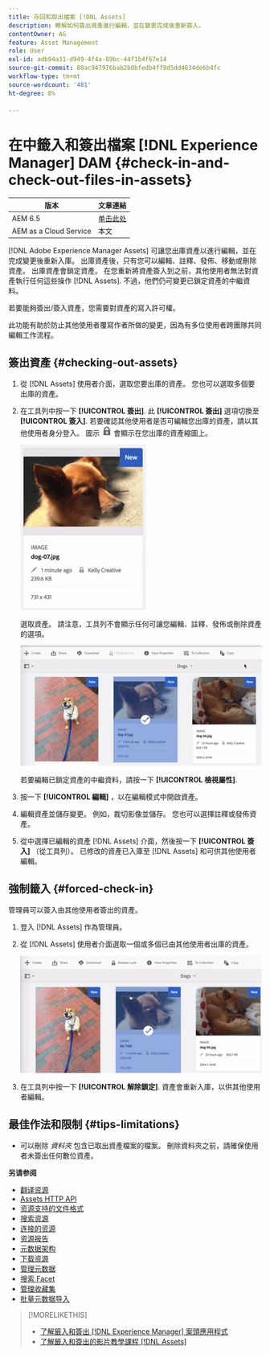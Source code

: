 ```yaml
---
title: 存回和取出檔案 [!DNL Assets]
description: 瞭解如何簽出資產進行編輯，並在變更完成後重新簽入。
contentOwner: AG
feature: Asset Management
role: User
exl-id: adb94a31-d949-4f4a-89bc-44f1b4f67e14
source-git-commit: 80ac947976bab2b0bfedb4ff9d5dd4634de6b4fc
workflow-type: tm+mt
source-wordcount: '481'
ht-degree: 8%

---
```


# 在中籤入和簽出檔案 [!DNL Experience Manager] DAM {#check-in-and-check-out-files-in-assets}

| 版本 | 文章連結 |
| -------- | ---------------------------- |
| AEM 6.5 | [单击此处](https://experienceleague.adobe.com/docs/experience-manager-65/assets/managing/check-out-and-submit-assets.html?lang=en) |
| AEM as a Cloud Service | 本文 |

[!DNL Adobe Experience Manager Assets] 可讓您出庫資產以進行編輯，並在完成變更後重新入庫。 出庫資產後，只有您可以編輯、註釋、發佈、移動或刪除資產。 出庫資產會鎖定資產。 在您重新將資產簽入到之前，其他使用者無法對資產執行任何這些操作 [!DNL Assets]. 不過，他們仍可變更已鎖定資產的中繼資料。

若要能夠簽出/簽入資產，您需要對資產的寫入許可權。

此功能有助於防止其他使用者覆寫作者所做的變更，因為有多位使用者跨團隊共同編輯工作流程。

## 簽出資產 {#checking-out-assets}

1. 從 [!DNL Assets] 使用者介面，選取您要出庫的資產。 您也可以選取多個要出庫的資產。

1. 在工具列中按一下 **[!UICONTROL 簽出]**. 此 **[!UICONTROL 簽出]** 選項切換至 **[!UICONTROL 簽入]**.
若要確認其他使用者是否可編輯您出庫的資產，請以其他使用者身分登入。 圖示 ![簽出鎖定圖示](assets/do-not-localize/checkout_lock.png) 會顯示在您出庫的資產縮圖上。

   ![卡片檢視中的簽出圖示](assets/checkout-icon-card-view.png)

   選取資產。 請注意，工具列不會顯示任何可讓您編輯、註釋、發佈或刪除資產的選項。

   ![chlimage_1-472](assets/checkout-asset-toolbar-options.png)

   若要編輯已鎖定資產的中繼資料，請按一下 **[!UICONTROL 檢視屬性]**.

1. 按一下 **[!UICONTROL 編輯]** ，以在編輯模式中開啟資產。

1. 編輯資產並儲存變更。 例如，裁切影像並儲存。 您也可以選擇註釋或發佈資產。

1. 從中選擇已編輯的資產 [!DNL Assets] 介面，然後按一下 **[!UICONTROL 簽入]** （從工具列）。 已修改的資產已入庫至 [!DNL Assets] 和可供其他使用者編輯。

## 強制籤入 {#forced-check-in}

管理員可以簽入由其他使用者簽出的資產。

1. 登入 [!DNL Assets] 作為管理員。
1. 從 [!DNL Assets] 使用者介面選取一個或多個已由其他使用者出庫的資產。

   ![chlimage_1-476](assets/chlimage_1-476.png)

1. 在工具列中按一下 **[!UICONTROL 解除鎖定]**. 資產會重新入庫，以供其他使用者編輯。

## 最佳作法和限制 {#tips-limitations}

* 可以刪除 *資料夾* 包含已取出資產檔案的檔案。 刪除資料夾之前，請確保使用者未簽出任何數位資產。

**另请参阅**

* [翻译资源](translate-assets.md)
* [Assets HTTP API](mac-api-assets.md)
* [资源支持的文件格式](file-format-support.md)
* [搜索资源](search-assets.md)
* [连接的资源](use-assets-across-connected-assets-instances.md)
* [资源报告](asset-reports.md)
* [元数据架构](metadata-schemas.md)
* [下载资源](download-assets-from-aem.md)
* [管理元数据](manage-metadata.md)
* [搜索 Facet](search-facets.md)
* [管理收藏集](manage-collections.md)
* [批量元数据导入](metadata-import-export.md)

>[!MORELIKETHIS]
>
>* [了解籤入和簽出 [!DNL Experience Manager] 案頭應用程式](https://experienceleague.adobe.com/docs/experience-manager-desktop-app/using/using.html#how-app-works2)
>* [了解籤入和簽出的影片教學課程 [!DNL Assets]](https://experienceleague.adobe.com/docs/experience-manager-learn/assets/collaboration/check-in-and-check-out.html)


